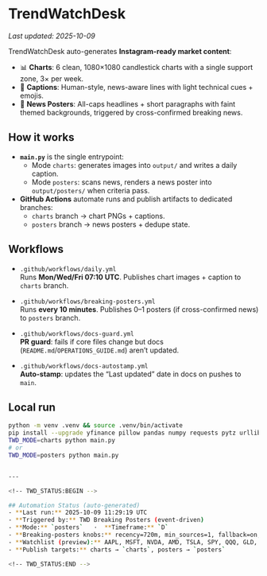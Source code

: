 # TrendWatchDesk

_Last updated: 2025-10-09_

TrendWatchDesk auto-generates **Instagram-ready market content**:
- 📊 **Charts**: 6 clean, 1080×1080 candlestick charts with a single support zone, 3× per week.
- 📝 **Captions**: Human-style, news-aware lines with light technical cues + emojis.
- 📰 **News Posters**: All-caps headlines + short paragraphs with faint themed backgrounds, triggered by cross-confirmed breaking news.

## How it works

- **`main.py`** is the single entrypoint:
  - Mode `charts`: generates images into `output/` and writes a daily caption.
  - Mode `posters`: scans news, renders a news poster into `output/posters/` when criteria pass.
- **GitHub Actions** automate runs and publish artifacts to dedicated branches:
  - `charts` branch → chart PNGs + captions.
  - `posters` branch → news posters + dedupe state.

## Workflows

- `.github/workflows/daily.yml`  
  Runs **Mon/Wed/Fri 07:10 UTC**. Publishes chart images + caption to `charts` branch.

- `.github/workflows/breaking-posters.yml`  
  Runs **every 10 minutes**. Publishes 0–1 posters (if cross-confirmed news) to `posters` branch.

- `.github/workflows/docs-guard.yml`  
  **PR guard**: fails if core files change but docs (`README.md`/`OPERATIONS_GUIDE.md`) aren’t updated.

- `.github/workflows/docs-autostamp.yml`  
  **Auto-stamp**: updates the “Last updated” date in docs on pushes to `main`.

## Local run

```bash
python -m venv .venv && source .venv/bin/activate
pip install --upgrade yfinance pillow pandas numpy requests pytz urllib3
TWD_MODE=charts python main.py
# or
TWD_MODE=posters python main.py


---

<!-- TWD_STATUS:BEGIN -->

## Automation Status (auto-generated)
- **Last run:** 2025-10-09 11:29:19 UTC
- **Triggered by:** TWD Breaking Posters (event-driven)
- **Mode:** `posters`   ·  **Timeframe:** `D`
- **Breaking-posters knobs:** recency=720m, min_sources=1, fallback=on, rss=on
- **Watchlist (preview):** AAPL, MSFT, NVDA, AMD, TSLA, SPY, QQQ, GLD, AMZN, META, GOOGL
- **Publish targets:** charts → `charts`, posters → `posters`

<!-- TWD_STATUS:END -->

































